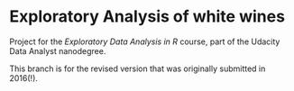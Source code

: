 # Exploratory Analysis of white wines

Project for the *Exploratory Data Analysis in R* course, part of the Udacity Data Analyst nanodegree.

This branch is for the revised version that was originally submitted in 2016(!).
